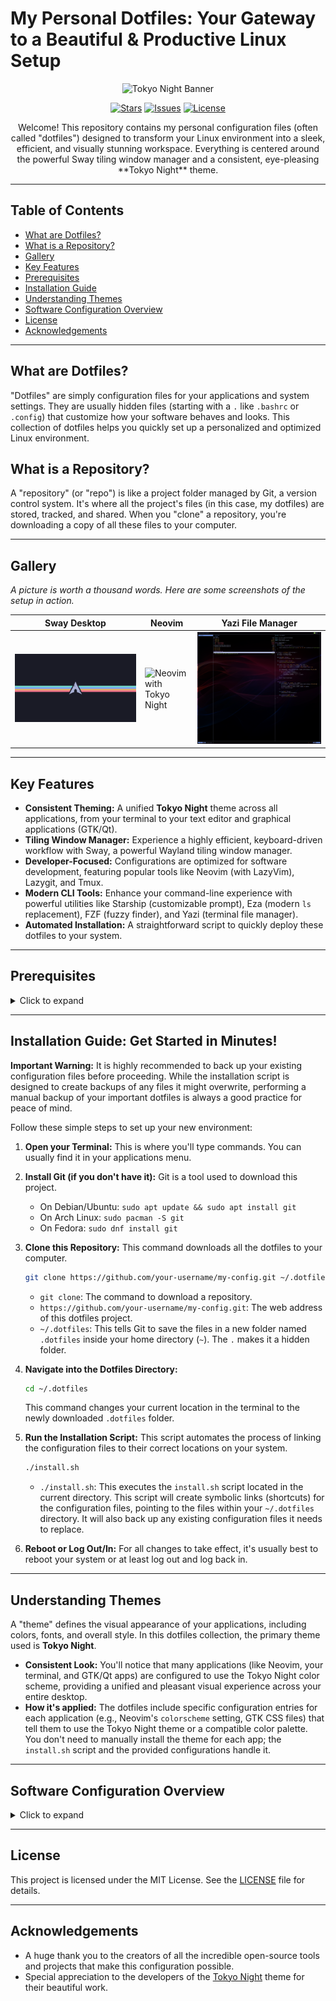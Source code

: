 # My Personal Dotfiles: Your Gateway to a Beautiful & Productive Linux Setup

<p align="center">
  <img src="https://raw.githubusercontent.com/folke/tokyonight.nvim/main/screenshots/tokyonight.png" alt="Tokyo Night Banner" width="600"/>
</p>

<p align="center">
  <a href="https://github.com/your-username/my-config/stargazers"><img src="https://img.shields.io/github/stars/your-username/my-config.svg?style=for-the-badge&logo=github&color=C9CBFF&logoColor=D9E0EE&labelColor=302D41" alt="Stars"></a>
  <a href="https://github.com/your-username/my-config/issues"><img src="https://img.shields.io/github/issues/your-username/my-config.svg?style=for-the-badge&logo=github&color=C9CBFF&logoColor=D9E0EE&labelColor=302D41" alt="Issues"></a>
  <a href="https://github.com/your-username/my-config/blob/main/LICENSE"><img src="https://img.shields.io/github/license/your-username/my-config.svg?style=for-the-badge&logo=github&color=C9CBFF&logoColor=D9E0EE&labelColor=302D41" alt="License"></a>
</p>

<p align="center">
  Welcome! This repository contains my personal configuration files (often called "dotfiles") designed to transform your Linux environment into a sleek, efficient, and visually stunning workspace. Everything is centered around the powerful Sway tiling window manager and a consistent, eye-pleasing **Tokyo Night** theme.
</p>

---

## Table of Contents

- [What are Dotfiles?](#what-are-dotfiles)
- [What is a Repository?](#what-is-a-repository)
- [Gallery](#gallery)
- [Key Features](#key-features)
- [Prerequisites](#prerequisites)
- [Installation Guide](#installation-guide)
- [Understanding Themes](#understanding-themes)
- [Software Configuration Overview](#software-configuration-overview)
- [License](#license)
- [Acknowledgements](#acknowledgements)

---

## What are Dotfiles?

"Dotfiles" are simply configuration files for your applications and system settings. They are usually hidden files (starting with a `.` like `.bashrc` or `.config`) that customize how your software behaves and looks. This collection of dotfiles helps you quickly set up a personalized and optimized Linux environment.

## What is a Repository?

A "repository" (or "repo") is like a project folder managed by Git, a version control system. It's where all the project's files (in this case, my dotfiles) are stored, tracked, and shared. When you "clone" a repository, you're downloading a copy of all these files to your computer.

---

## Gallery

_A picture is worth a thousand words. Here are some screenshots of the setup in action._

| Sway Desktop                                                      | Neovim                                                                                                                     | Yazi File Manager                                                                     |
| ----------------------------------------------------------------- | -------------------------------------------------------------------------------------------------------------------------- | ------------------------------------------------------------------------------------- |
| <img src=".config/sway/arch_00_3840x2160.png" alt="Sway Desktop"> | <img src="https://raw.githubusercontent.com/folke/tokyonight.nvim/main/screenshots/day.png" alt="Neovim with Tokyo Night"> | <img src=".config/yazi/flavors/tokyo-night.yazi/preview.png" alt="Yazi File Manager"> |

---

## Key Features

- **Consistent Theming:** A unified **Tokyo Night** theme across all applications, from your terminal to your text editor and graphical applications (GTK/Qt).
- **Tiling Window Manager:** Experience a highly efficient, keyboard-driven workflow with Sway, a powerful Wayland tiling window manager.
- **Developer-Focused:** Configurations are optimized for software development, featuring popular tools like Neovim (with LazyVim), Lazygit, and Tmux.
- **Modern CLI Tools:** Enhance your command-line experience with powerful utilities like Starship (customizable prompt), Eza (modern `ls` replacement), FZF (fuzzy finder), and Yazi (terminal file manager).
- **Automated Installation:** A straightforward script to quickly deploy these dotfiles to your system.

---

## Prerequisites

<details>
<summary>Click to expand</summary>

Before you begin the installation, please ensure you have the following software installed on your system. The exact package names might vary slightly depending on your Linux distribution's package manager (e.g., `apt` for Debian/Ubuntu, `pacman` for Arch Linux, `dnf` for Fedora).

- `sway` (Wayland tiling compositor)
- `waybar` (Customizable Wayland bar)
- `neovim` (Extensible text editor)
- `ghostty` (GPU-accelerated terminal emulator)
- `zellij` (Terminal multiplexer)
- `tmux` (Terminal multiplexer)
- `bash` (The GNU Bourne-Again Shell)
- `starship` (Cross-shell prompt)
- `eza` (Modern `ls` replacement)
- `yazi` (Terminal file manager)
- `fzf` (Command-line fuzzy finder)
- `lazygit` (Git TUI)
- `rofi` or `wofi` (Application launchers)
- `dunst` (Lightweight notification daemon)
- `fastfetch` (System information tool)
- `bpytop` (Resource monitor)
- `mpv` (Media player)
- `gtk3`, `gtk4` (GTK theming engines)
- `qt5ct` (Qt5 configuration tool)
- `kanshi` (Dynamic display configuration for Wayland)
- `logid` (For Logitech devices, if applicable)
- `git` (Version control system, essential for cloning this repository)

</details>

---

## Installation Guide: Get Started in Minutes!

**Important Warning:** It is highly recommended to back up your existing configuration files before proceeding. While the installation script is designed to create backups of any files it might overwrite, performing a manual backup of your important dotfiles is always a good practice for peace of mind.

Follow these simple steps to set up your new environment:

1.  **Open your Terminal:** This is where you'll type commands. You can usually find it in your applications menu.

2.  **Install Git (if you don't have it):** Git is a tool used to download this project.
    - On Debian/Ubuntu: `sudo apt update && sudo apt install git`
    - On Arch Linux: `sudo pacman -S git`
    - On Fedora: `sudo dnf install git`

3.  **Clone this Repository:** This command downloads all the dotfiles to your computer.

    ```bash
    git clone https://github.com/your-username/my-config.git ~/.dotfiles
    ```

    - `git clone`: The command to download a repository.
    - `https://github.com/your-username/my-config.git`: The web address of this dotfiles project.
    - `~/.dotfiles`: This tells Git to save the files in a new folder named `.dotfiles` inside your home directory (`~`). The `.` makes it a hidden folder.

4.  **Navigate into the Dotfiles Directory:**

    ```bash
    cd ~/.dotfiles
    ```

    This command changes your current location in the terminal to the newly downloaded `.dotfiles` folder.

5.  **Run the Installation Script:** This script automates the process of linking the configuration files to their correct locations on your system.

    ```bash
    ./install.sh
    ```

    - `./install.sh`: This executes the `install.sh` script located in the current directory. This script will create symbolic links (shortcuts) for the configuration files, pointing to the files within your `~/.dotfiles` directory. It will also back up any existing configuration files it needs to replace.

6.  **Reboot or Log Out/In:** For all changes to take effect, it's usually best to reboot your system or at least log out and log back in.

---

## Understanding Themes

A "theme" defines the visual appearance of your applications, including colors, fonts, and overall style. In this dotfiles collection, the primary theme used is **Tokyo Night**.

- **Consistent Look:** You'll notice that many applications (like Neovim, your terminal, and GTK/Qt apps) are configured to use the Tokyo Night color scheme, providing a unified and pleasant visual experience across your entire desktop.
- **How it's applied:** The dotfiles include specific configuration entries for each application (e.g., Neovim's `colorscheme` setting, GTK CSS files) that tell them to use the Tokyo Night theme or a compatible color palette. You don't need to manually install the theme for each app; the `install.sh` script and the provided configurations handle it.

---

## Software Configuration Overview

<details>
<summary>Click to expand</summary>

This repository includes meticulously crafted settings for the following software, ensuring a cohesive and optimized experience:

| Software      | Description                                                                                              |
| ------------- | -------------------------------------------------------------------------------------------------------- |
| **Sway**      | A tiling Wayland compositor, providing efficient window management.                                      |
| **Waybar**    | A highly customizable Wayland bar for displaying system information and quick access.                    |
| **Neovim**    | A modern, highly extensible text editor, configured with LazyVim for a powerful development environment. |
| **Ghostty**   | A modern, GPU-accelerated terminal emulator for a fast and smooth command-line experience.               |
| **Zellij**    | A terminal multiplexer, allowing you to manage multiple terminal sessions in one window.                 |
| **Tmux**      | Another robust terminal multiplexer for persistent sessions and split panes.                             |
| **Bash**      | The GNU Bourne-Again Shell, your primary command-line interpreter.                                       |
| **Starship**  | A minimal, fast, and infinitely customizable prompt for your shell.                                      |
| **Eza**       | A modern, feature-rich replacement for the `ls` command, with better defaults and colors.                |
| **Yazi**      | A fast and intuitive terminal file manager.                                                              |
| **FZF**       | A command-line fuzzy finder, making it easy to search and select files or commands.                      |
| **Lazygit**   | A simple and efficient terminal UI for Git commands.                                                     |
| **Rofi/Wofi** | Versatile application launchers and menus for quick access to your programs.                             |
| **Dunst**     | A lightweight and customizable notification daemon.                                                      |
| **Fastfetch** | A fast, feature-rich tool to display system information.                                                 |
| **Bpytop**    | A visually appealing and informative resource monitor.                                                   |
| **MPV**       | A free and open-source media player.                                                                     |
| **GTK/Qt**    | Theming configurations for graphical applications built with GTK3, GTK4, and Qt5.                        |
| **Kanshi**    | A dynamic display configuration tool for Wayland, automatically adjusting your screen setup.             |
| **Logid**     | Logitech device manager for advanced features and customization (if you use Logitech peripherals).       |

</details>

---

## License

This project is licensed under the MIT License. See the [LICENSE](LICENSE) file for details.

---

## Acknowledgements

- A huge thank you to the creators of all the incredible open-source tools and projects that make this configuration possible.
- Special appreciation to the developers of the [Tokyo Night](https://github.com/folke/tokyonight.nvim) theme for their beautiful work.
